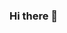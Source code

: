 ### Hi there 👋

<!--
### Hi there 👋

## About Me
- 🔭 I’m Tushar currently working on Bots
- 🌱 Learning - Python 
- 👯 Finding Developers for Lovely Team
- 🤔 My Telegram Account :- [🇷 ØΜΔŇŦIĆ❤️ 🇸 ĦΔ¥ΔŘ 🇹 ỮŞĦΔŘ](t.me/Tushar204)
- 😇 About me [「ƬƲֆӇƛƦ ✘ ԼƠꪜЄԼƳ」🇮🇳](t.me/ABOUTVEDMAT)

-->
